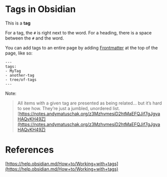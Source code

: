 # Tags in Obsidian   
This is a **tag**    
   
For a tag, the `#` is right next to the word. For a heading, there is a space between the `#` and the word.   
   
You can add tags to an entire page by adding [Frontmatter](../Coding/Frontmatter.md) at the top of the page, like so:   
   
```   
---   
tags:   
- MyTag   
- another-tag   
- tree/of-tags   
---   
```   
   
Note:    
> All items with a given tag are presented as being related… but it’s hard to see how. They’re just a jumbled, unordered list.    
> [https://notes.andymatuschak.org/z3MzhvmesiD2htMaEFQJif7gJgyaHAQvKH49Z](https://notes.andymatuschak.org/z3MzhvmesiD2htMaEFQJif7gJgyaHAQvKH49Z)   
   
# References   
[https://help.obsidian.md/How+to/Working+with+tags](https://help.obsidian.md/How+to/Working+with+tags)